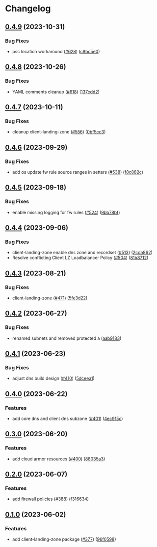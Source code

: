 # Changelog

## [0.4.9](https://github.com/GoogleCloudPlatform/pubsec-declarative-toolkit/compare/solutions/client-landing-zone/0.4.8...solutions/client-landing-zone/0.4.9) (2023-10-31)


### Bug Fixes

* psc location workaround ([#628](https://github.com/GoogleCloudPlatform/pubsec-declarative-toolkit/issues/628)) ([c8bc5e0](https://github.com/GoogleCloudPlatform/pubsec-declarative-toolkit/commit/c8bc5e0663b64345084df4fd3262bc4ab446cb14))

## [0.4.8](https://github.com/GoogleCloudPlatform/pubsec-declarative-toolkit/compare/solutions/client-landing-zone/0.4.7...solutions/client-landing-zone/0.4.8) (2023-10-26)


### Bug Fixes

* YAML comments cleanup ([#618](https://github.com/GoogleCloudPlatform/pubsec-declarative-toolkit/issues/618)) ([137cdd2](https://github.com/GoogleCloudPlatform/pubsec-declarative-toolkit/commit/137cdd20cdded8deb2eed7437e620cc697500b2e))

## [0.4.7](https://github.com/GoogleCloudPlatform/pubsec-declarative-toolkit/compare/solutions/client-landing-zone/0.4.6...solutions/client-landing-zone/0.4.7) (2023-10-11)


### Bug Fixes

* cleanup client-landing-zone ([#556](https://github.com/GoogleCloudPlatform/pubsec-declarative-toolkit/issues/556)) ([0bf5cc3](https://github.com/GoogleCloudPlatform/pubsec-declarative-toolkit/commit/0bf5cc3ecce2b00ec2cf2912e413b53dcc6cbeb7))

## [0.4.6](https://github.com/GoogleCloudPlatform/pubsec-declarative-toolkit/compare/solutions/client-landing-zone/0.4.5...solutions/client-landing-zone/0.4.6) (2023-09-29)


### Bug Fixes

* add os update fw rule source ranges in setters ([#538](https://github.com/GoogleCloudPlatform/pubsec-declarative-toolkit/issues/538)) ([f8c882c](https://github.com/GoogleCloudPlatform/pubsec-declarative-toolkit/commit/f8c882ce1f32abc0a3b13829423886969f8b5e08))

## [0.4.5](https://github.com/GoogleCloudPlatform/pubsec-declarative-toolkit/compare/solutions/client-landing-zone/0.4.4...solutions/client-landing-zone/0.4.5) (2023-09-18)


### Bug Fixes

* enable missing logging for fw rules ([#524](https://github.com/GoogleCloudPlatform/pubsec-declarative-toolkit/issues/524)) ([9bb78bf](https://github.com/GoogleCloudPlatform/pubsec-declarative-toolkit/commit/9bb78bf67f0bc76ba414435c1ae2483144f2eaac))

## [0.4.4](https://github.com/GoogleCloudPlatform/pubsec-declarative-toolkit/compare/solutions/client-landing-zone/0.4.3...solutions/client-landing-zone/0.4.4) (2023-09-06)


### Bug Fixes

* client-landing-zone enable dns zone and recordset ([#513](https://github.com/GoogleCloudPlatform/pubsec-declarative-toolkit/issues/513)) ([2cda862](https://github.com/GoogleCloudPlatform/pubsec-declarative-toolkit/commit/2cda8628264e703db92b91c84651aa8a8c312b52))
* Resolve conflicting Client LZ Loadbalancer Policy ([#504](https://github.com/GoogleCloudPlatform/pubsec-declarative-toolkit/issues/504)) ([81b8712](https://github.com/GoogleCloudPlatform/pubsec-declarative-toolkit/commit/81b8712c880ce4c784f359b3b991745792c4151d))

## [0.4.3](https://github.com/GoogleCloudPlatform/pubsec-declarative-toolkit/compare/solutions/client-landing-zone/0.4.2...solutions/client-landing-zone/0.4.3) (2023-08-21)


### Bug Fixes

* client-landing-zone ([#471](https://github.com/GoogleCloudPlatform/pubsec-declarative-toolkit/issues/471)) ([5fe3d22](https://github.com/GoogleCloudPlatform/pubsec-declarative-toolkit/commit/5fe3d22a06de74dbe5ecacd6a5b7f6d323b247b1))

## [0.4.2](https://github.com/GoogleCloudPlatform/pubsec-declarative-toolkit/compare/solutions/client-landing-zone/0.4.1...solutions/client-landing-zone/0.4.2) (2023-06-27)


### Bug Fixes

* renamed subnets and removed protected a ([aab9183](https://github.com/GoogleCloudPlatform/pubsec-declarative-toolkit/commit/aab9183db352112cda77526c6b06baf56355f82f))

## [0.4.1](https://github.com/GoogleCloudPlatform/pubsec-declarative-toolkit/compare/solutions/client-landing-zone/0.4.0...solutions/client-landing-zone/0.4.1) (2023-06-23)


### Bug Fixes

* adjust dns build design ([#410](https://github.com/GoogleCloudPlatform/pubsec-declarative-toolkit/issues/410)) ([5dceea1](https://github.com/GoogleCloudPlatform/pubsec-declarative-toolkit/commit/5dceea17e661938ef5c35ade26d1db8f8e9ff9e9))

## [0.4.0](https://github.com/GoogleCloudPlatform/pubsec-declarative-toolkit/compare/solutions/client-landing-zone/0.3.0...solutions/client-landing-zone/0.4.0) (2023-06-22)


### Features

* add core dns and client dns subzone ([#401](https://github.com/GoogleCloudPlatform/pubsec-declarative-toolkit/issues/401)) ([4ec915c](https://github.com/GoogleCloudPlatform/pubsec-declarative-toolkit/commit/4ec915c58014ca84fd1e6a7b65248249be65b28c))

## [0.3.0](https://github.com/GoogleCloudPlatform/pubsec-declarative-toolkit/compare/solutions/client-landing-zone/0.2.0...solutions/client-landing-zone/0.3.0) (2023-06-20)


### Features

* add cloud armor resources ([#400](https://github.com/GoogleCloudPlatform/pubsec-declarative-toolkit/issues/400)) ([88035a3](https://github.com/GoogleCloudPlatform/pubsec-declarative-toolkit/commit/88035a3091e2baebd1fbb358ced61684e1584027))

## [0.2.0](https://github.com/GoogleCloudPlatform/pubsec-declarative-toolkit/compare/solutions/client-landing-zone/0.1.0...solutions/client-landing-zone/0.2.0) (2023-06-07)


### Features

* add firewall policies ([#388](https://github.com/GoogleCloudPlatform/pubsec-declarative-toolkit/issues/388)) ([f316634](https://github.com/GoogleCloudPlatform/pubsec-declarative-toolkit/commit/f316634df164a0711fd647fdc2a47aa22652a7dd))

## [0.1.0](https://github.com/GoogleCloudPlatform/pubsec-declarative-toolkit/compare/solutions/client-landing-zone-v0.0.1...solutions/client-landing-zone/0.1.0) (2023-06-02)


### Features

* add client-landing-zone package ([#377](https://github.com/GoogleCloudPlatform/pubsec-declarative-toolkit/issues/377)) ([96f0598](https://github.com/GoogleCloudPlatform/pubsec-declarative-toolkit/commit/96f0598cb4e7a74de42b28552ba73a1d6146b766))
